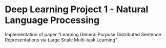 # Deep Learning Project 1 - Natural Language Processing

Implementation of paper "Learning General Purpose Distributed Sentence Representations via Large Scale Multi-task Learning"
